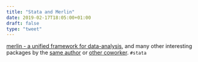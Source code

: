 ```yaml
---
title: "Stata and Merlin"
date: 2019-02-17T18:05:00+01:00
draft: false
type: "tweet"
---
```


[merlin - a unified framework for data-analysis](https://www.mjcrowther.co.uk/software/merlin/), and many other interesting
packages by the [same author](https://www.mjcrowther.co.uk/#software) or [other coworker](https://pclambert.net/#teaching). `#stata`
